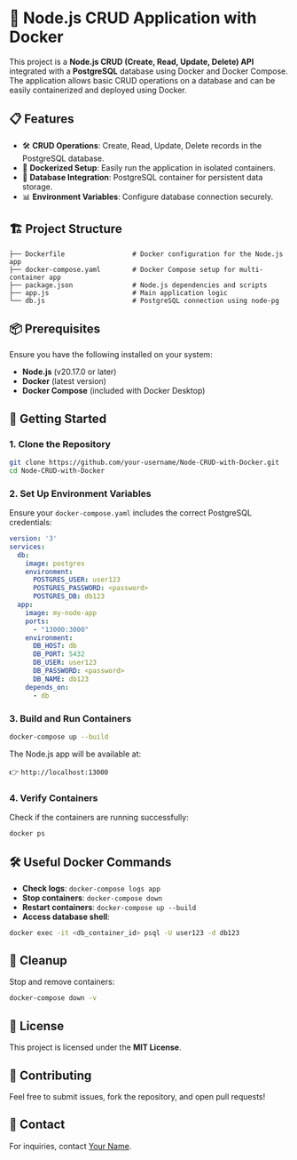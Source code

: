 # 🐳 Node.js CRUD Application with Docker

This project is a **Node.js CRUD (Create, Read, Update, Delete) API** integrated with a **PostgreSQL** database using Docker and Docker Compose. The application allows basic CRUD operations on a database and can be easily containerized and deployed using Docker.

## 📋 Features

- 🛠️ **CRUD Operations**: Create, Read, Update, Delete records in the PostgreSQL database.
- 🐳 **Dockerized Setup**: Easily run the application in isolated containers.
- 🔄 **Database Integration**: PostgreSQL container for persistent data storage.
- 📊 **Environment Variables**: Configure database connection securely.

## 🏗️ Project Structure

```
├── Dockerfile                 # Docker configuration for the Node.js app
├── docker-compose.yaml        # Docker Compose setup for multi-container app
├── package.json               # Node.js dependencies and scripts
├── app.js                     # Main application logic
└── db.js                      # PostgreSQL connection using node-pg
```

## 📦 Prerequisites

Ensure you have the following installed on your system:

- **Node.js** (v20.17.0 or later)
- **Docker** (latest version)
- **Docker Compose** (included with Docker Desktop)

## 🚀 Getting Started

### 1. Clone the Repository

```bash
git clone https://github.com/your-username/Node-CRUD-with-Docker.git
cd Node-CRUD-with-Docker
```

### 2. Set Up Environment Variables

Ensure your `docker-compose.yaml` includes the correct PostgreSQL credentials:

```yaml
version: '3'
services:
  db:
    image: postgres
    environment:
      POSTGRES_USER: user123
      POSTGRES_PASSWORD: <password>
      POSTGRES_DB: db123
  app:
    image: my-node-app
    ports:
      - "13000:3000"
    environment:
      DB_HOST: db
      DB_PORT: 5432
      DB_USER: user123
      DB_PASSWORD: <password>
      DB_NAME: db123
    depends_on:
      - db
```

### 3. Build and Run Containers

```bash
docker-compose up --build
```

The Node.js app will be available at:

👉 `http://localhost:13000`

### 4. Verify Containers

Check if the containers are running successfully:

```bash
docker ps
```

## 🛠️ Useful Docker Commands

- **Check logs**: `docker-compose logs app`
- **Stop containers**: `docker-compose down`
- **Restart containers**: `docker-compose up --build`
- **Access database shell**:

```bash
docker exec -it <db_container_id> psql -U user123 -d db123
```

## 🧹 Cleanup

Stop and remove containers:

```bash
docker-compose down -v
```

## 📜 License

This project is licensed under the **MIT License**.

## 🤝 Contributing

Feel free to submit issues, fork the repository, and open pull requests!

## 📧 Contact

For inquiries, contact [Your Name](mailto:your.email@example.com).

